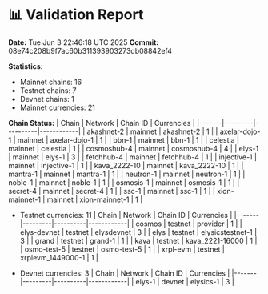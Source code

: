 📊 Validation Report
===================

**Date:** Tue Jun  3 22:46:18 UTC 2025
**Commit:** 08e74c208b9f7ac60b311393903273db08842ef4

**Statistics:**
- Mainnet chains: 16
- Testnet chains: 7
- Devnet chains: 1
- Mainnet currencies: 21

**Chain Status:**
| Chain | Network | Chain ID | Currencies |
|-------|---------|----------|------------|
| akashnet-2 | mainnet | akashnet-2 | 1 |
| axelar-dojo-1 | mainnet | axelar-dojo-1 | 1 |
| bbn-1 | mainnet | bbn-1 | 1 |
| celestia | mainnet | celestia | 1 |
| cosmoshub-4 | mainnet | cosmoshub-4 | 4 |
| elys-1 | mainnet | elys-1 | 3 |
| fetchhub-4 | mainnet | fetchhub-4 | 1 |
| injective-1 | mainnet | injective-1 | 1 |
| kava_2222-10 | mainnet | kava_2222-10 | 1 |
| mantra-1 | mainnet | mantra-1 | 1 |
| neutron-1 | mainnet | neutron-1 | 1 |
| noble-1 | mainnet | noble-1 | 1 |
| osmosis-1 | mainnet | osmosis-1 | 1 |
| secret-4 | mainnet | secret-4 | 1 |
| ssc-1 | mainnet | ssc-1 | 1 |
| xion-mainnet-1 | mainnet | xion-mainnet-1 | 1 |

- Testnet currencies: 11
| Chain | Network | Chain ID | Currencies |
|-------|---------|----------|------------|
| cosmos | testnet | provider | 1 |
| elys-devnet | testnet | elysdevnet | 3 |
| elys | testnet | elysicstestnet-1 | 3 |
| grand | testnet | grand-1 | 1 |
| kava | testnet | kava_2221-16000 | 1 |
| osmo-test-5 | testnet | osmo-test-5 | 1 |
| xrpl-evm | testnet | xrplevm_1449000-1 | 1 |

- Devnet currencies: 3
| Chain | Network | Chain ID | Currencies |
|-------|---------|----------|------------|
| elys-1 | devnet | elysics-1 | 3 |
